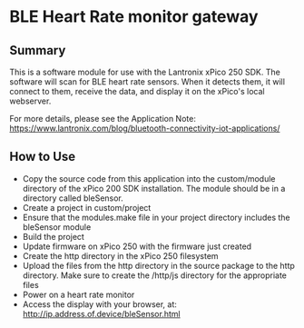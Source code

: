 # BLE Heart Rate monitor gateway

## Summary
This is a software module for use with the Lantronix xPico 250 SDK. The software
will scan for BLE heart rate sensors. When it detects them, it will connect to
them, receive the data, and display it on the xPico's local webserver.

For more details, please see the Application Note:
https://www.lantronix.com/blog/bluetooth-connectivity-iot-applications/

## How to Use

* Copy the source code from this application into the custom/module directory
of the xPico 200 SDK installation. The module should be in a
directory called bleSensor.
* Create a project in custom/project
* Ensure that the modules.make file in your project directory includes the
bleSensor module
* Build the project
* Update firmware on xPico 250 with the firmware just created
* Create the http directory in the xPico 250 filesystem
* Upload the files from the http directory in the source package to the http
directory. Make sure to create the /http/js directory for the appropriate
files
* Power on a heart rate monitor
* Access the display with your browser, at: http://ip.address.of.device/bleSensor.html
